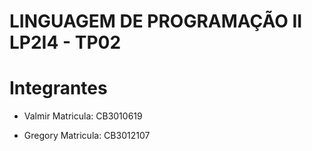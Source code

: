 # LINGUAGEM DE PROGRAMAÇÃO II LP2I4  - TP02

# Integrantes 
- Valmir   Matricula: CB3010619

- Gregory    Matricula: CB3012107
